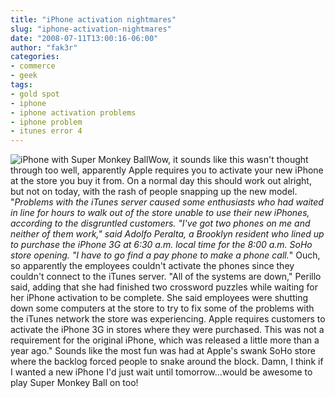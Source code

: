 ```yaml
---
title: "iPhone activation nightmares"
slug: "iphone-activation-nightmares"
date: "2008-07-11T13:00:16-06:00"
author: "fak3r"
categories:
- commerce
- geek
tags:
- gold spot
- iphone
- iphone activation problems
- iphone problem
- itunes error 4
---
```


![iPhone with Super Monkey Ball](http://images.apple.com/iphone/appstore/images/appstore_app2image_20080609.jpg)Wow, it sounds like this wasn't thought through too well, apparently Apple requires you to activate your new iPhone at the store you buy it from.  On a normal day this should work out alright, but not on today, with the rash of people snapping up the new model.  "_Problems with the iTunes server caused some enthusiasts who had waited in line for hours to walk out of the store unable to    use their new iPhones, according to the disgruntled customers.  "I've got two phones on me and neither of them work," said Adolfo Peralta, a Brooklyn resident who lined up to purchase the iPhone 3G at 6:30 a.m. local time for the 8:00 a.m. SoHo store opening. "I have to go find a pay phone to make a phone call._"  Ouch, so apparently the employees couldn't activate the phones since they couldn't connect to the iTunes server.  "All of the systems are down," Perillo said, adding that she had finished two crossword puzzles while waiting for her iPhone activation to be complete. She said employees were shutting down some computers at the store to try to fix some of the problems with the iTunes network the store was experiencing. Apple requires customers to activate the iPhone 3G in stores where they were purchased. This was not a requirement for the    original iPhone, which was released a little more than a year ago."  Sounds like the most fun was had at Apple's swank SoHo store where the backlog forced people to snake around the block.  Damn, I think if I wanted a new iPhone I'd just wait until tomorrow...would be awesome to play Super Monkey Ball on too!
